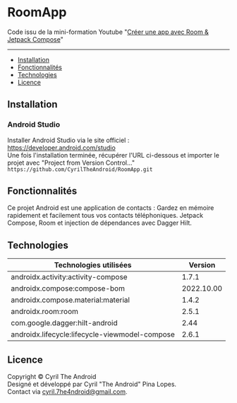 # RoomApp

Code issu de la mini-formation Youtube "[Créer une app avec Room & Jetpack Compose](https://www.youtube.com/playlist?list=PL1l5hCKaV_GNdzfe7AvquHDVDziyoWdmM)"

---

- [Installation](#Installation)
- [Fonctionnalités](#Fonctionnalités)
- [Technologies](#Technologies)
- [Licence](#Licence)

## Installation
### Android Studio

Installer Android Studio via le site officiel : https://developer.android.com/studio  
Une fois l'installation terminée, récupérer l'URL ci-dessous et importer le projet avec "Project from Version Control..."\
`https://github.com/CyrilTheAndroid/RoomApp.git`

## Fonctionnalités

Ce projet Android est une application de contacts : Gardez en mémoire rapidement et facilement tous vos contacts téléphoniques.
Jetpack Compose, Room et injection de dépendances avec Dagger Hilt.

## Technologies

Technologies utilisées | Version
------------ | -------------
androidx.activity:activity-compose | 1.7.1
androidx.compose:compose-bom | 2022.10.00
androidx.compose.material:material | 1.4.2
androidx.room:room | 2.5.1
com.google.dagger:hilt-android | 2.44
androidx.lifecycle:lifecycle-viewmodel-compose | 2.6.1

## Licence

Copyright © Cyril The Android\
Designé et développé par Cyril "The Android" Pina Lopes.\
Contact via cyril.7he4ndroid@gmail.com.
